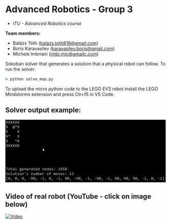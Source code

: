 # Advanced Robotics - Group 3

- _ITU - Advanced Robotics course_

**Team members:**

- Balázs Tóth (balazs.toth818@gmail.com)
- Boris Karavasilev (karavasilev.boris@gmail.com)
- Michele Imbriani (imbr.mic@gmailc.com)

Sokoban solver that generates a solution that a physical robot can follow.
To run the solver:

```cmd
> python solve_map.py
```

To upload the micro python code to the LEGO EV3 robot install the LEGO Mindstorms extension and press Ctr+f5 in VS Code.

## Solver output example:

![competition map solution](./img/competition_solved.gif)

<!-- [👉 Video of the real robot 👈](https://youtu.be/fp0sEyfc36w) -->




## Video of real robot (YouTube - click on image below)
[![Video](https://i.imgur.com/A0TIXhJ.jpeg)](https://youtu.be/fp0sEyfc36w)
